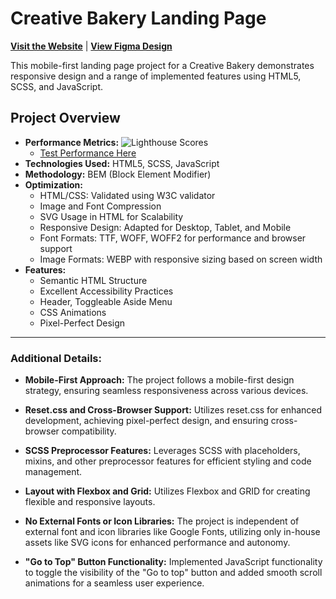 # Creative Bakery Landing Page

[**Visit the Website**](https://techamster.github.io/backery/) | [**View Figma Design**](https://www.figma.com/file/dY3izAm0Vspsmra4lQWQIP/Bakerlab-FE-students?node-id=0%3A1)

This mobile-first landing page project for a Creative Bakery demonstrates responsive design and a range of implemented features using HTML5, SCSS, and JavaScript.

## Project Overview

- **Performance Metrics:**
  ![Lighthouse Scores](https://imgdb.net/storage/uploads/f7b59a6cdaa643d9d0d987d8a6bf1d252ac8b1bda55097e37a27a984781b09a2.png)
  - [Test Performance Here](https://pagespeed.web.dev/analysis/https-techamster-github-io-backery/1pma2mu6ed?form_factor=desktop)
- **Technologies Used:** HTML5, SCSS, JavaScript
- **Methodology:** BEM (Block Element Modifier)
- **Optimization:**
  - HTML/CSS: Validated using W3C validator
  - Image and Font Compression
  - SVG Usage in HTML for Scalability
  - Responsive Design: Adapted for Desktop, Tablet, and Mobile
  - Font Formats: TTF, WOFF, WOFF2 for performance and browser support
  - Image Formats: WEBP with responsive sizing based on screen width
- **Features:**
  - Semantic HTML Structure
  - Excellent Accessibility Practices
  - Header, Toggleable Aside Menu
  - CSS Animations
  - Pixel-Perfect Design

---

### Additional Details:

- **Mobile-First Approach:** The project follows a mobile-first design strategy, ensuring seamless responsiveness across various devices.

- **Reset.css and Cross-Browser Support:** Utilizes reset.css for enhanced development, achieving pixel-perfect design, and ensuring cross-browser compatibility.

- **SCSS Preprocessor Features:** Leverages SCSS with placeholders, mixins, and other preprocessor features for efficient styling and code management.

- **Layout with Flexbox and Grid:** Utilizes Flexbox and GRID for creating flexible and responsive layouts.

- **No External Fonts or Icon Libraries:** The project is independent of external font and icon libraries like Google Fonts, utilizing only in-house assets like SVG icons for enhanced performance and autonomy.

- **"Go to Top" Button Functionality:** Implemented JavaScript functionality to toggle the visibility of the "Go to top" button and added smooth scroll animations for a seamless user experience.
